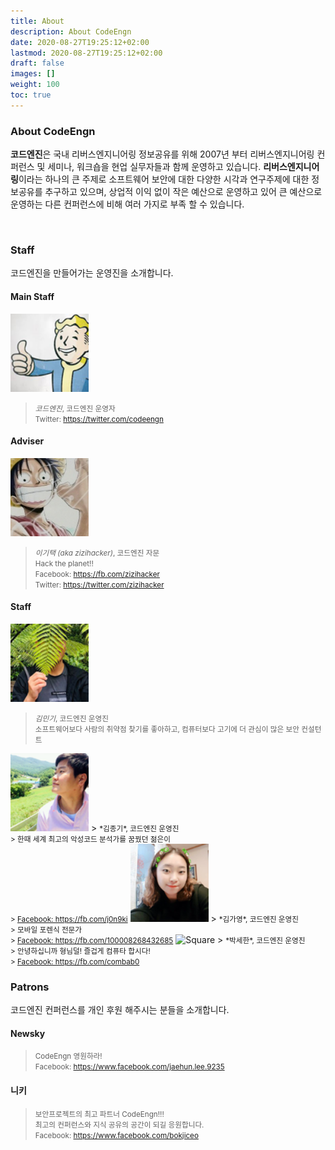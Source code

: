 ```yaml
---
title: About
description: About CodeEngn
date: 2020-08-27T19:25:12+02:00
lastmod: 2020-08-27T19:25:12+02:00
draft: false
images: []
weight: 100
toc: true
---
```


### About CodeEngn

**코드엔진**은 국내 리버스엔지니어링 정보공유를 위해 2007년 부터 리버스엔지니어링 컨퍼런스 및 세미나, 워크숍을 현업 실무자들과 함께 운영하고 있습니다. **리버스엔지니어링**이라는 하나의 큰 주제로 소프트웨어 보안에 대한 다양한 시각과 연구주제에 대한 정보공유를 추구하고 있으며, 상업적 이익 없이 작은 예산으로 운영하고 있어 큰 예산으로 운영하는 다른 컨퍼런스에 비해 여러 가지로 부족 할 수 있습니다.

<br />

### Staff

코드엔진을 만들어가는 운영진을 소개합니다.

#### Main Staff
<img class="img-simple border rounded p-1 img-fluid lazyload blur-up border-0 rounded-circle" src=staff_ce.png width=125 height=125 alt=Square>
    
> <small>*코드엔진*, 코드엔진 운영자 <br />
> Twitter: <a href='https://twitter.com/codeengn' target='_blank'>https://twitter.com/codeengn</a> </small>
> 
#### Adviser

<img class="img-simple border rounded p-1 img-fluid lazyload blur-up border-0 rounded-circle" src=staff_gt.jpg width=125 height=125 alt=Square>

> <small>*이기택 (aka zizihacker)*, 코드엔진 자문 <br />
> Hack the planet!! <br />
> Facebook: <a href='https://fb.com/zizihacker' target='_blank'>https://fb.com/zizihacker</a> <br />
> Twitter: <a href='https://twitter.com/zizihacker' target='_blank'>https://twitter.com/zizihacker</a> </small>

#### Staff

<img class="img-simple border rounded p-1 img-fluid lazyload blur-up border-0 rounded-circle" src=staff_mk.png width=125 height=125 alt=Square>

> <small>*김민기*, 코드엔진 운영진 <br />
> 소프트웨어보다 사람의 취약점 찾기를 좋아하고, 컴퓨터보다 고기에 더 관심이 많은 보안 컨설턴트</small>

<img class="img-simple border rounded p-1 img-fluid lazyload blur-up border-0 rounded-circle" src=staff_jk.png width=125 height=125 alt=Square>
> <small>*김종기*, 코드엔진 운영진 <br />
> 한때 세계 최고의 악성코드 분석가를 꿈꿨던 젊은이 <br />
> <a href='https://fb.com/j0n9ki' target='_blank'>Facebook: https://fb.com/j0n9ki</a></small>

<img class="img-simple border rounded p-1 img-fluid lazyload blur-up border-0 rounded-circle" src=staff_gy.png width=125 height=125 alt=Square>
> <small>*김가영*, 코드엔진 운영진 <br />
> 모바일 포렌식 전문가 <br />
> <a href='https://fb.com/100008268432685' target='_blank'>Facebook: https://fb.com/100008268432685</a></small>

<img class="img-simple border rounded p-1 img-fluid lazyload blur-up border-0 rounded-circle" src=staff_sh.png width=125 height=125 alt=Square>
> <small>*박세한*, 코드엔진 운영진 <br />
> 안녕하십니까 형님덜! 즐겁게 컴퓨타 합시다! <br />
> <a href='https://fb.com/combab0' target='_blank'>Facebook: https://fb.com/combab0</a></small>

<br />

### Patrons

코드엔진 컨퍼런스를 개인 후원 해주시는 분들을 소개합니다.

#### Newsky

> <small>CodeEngn 영원하라! <br />
> Facebook: <a href='https://www.facebook.com/jaehun.lee.9235' target='_blank'>https://www.facebook.com/jaehun.lee.9235</a></small>

#### 니키

> <small>보안프로젝트의 최고 파트너 CodeEngn!!! <br />
> 최고의 컨퍼런스와 지식 공유의 공간이 되길 응원합니다. <br />
> Facebook: <a href='https://www.facebook.com/bokjiceo5' target='_blank'>https://www.facebook.com/bokjiceo</a></small>
